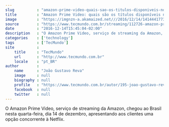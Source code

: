 ```yaml
---
slug          : "amazon-prime-video-quais-sao-os-titulos-disponiveis-no-streaming-do-brasil"
title         : "Amazon Prime Video: quais são os títulos disponíveis no streaming do Brasil"
image         : "https://imgnzn-a.akamaized.net///2016/12/14/14144417730186-t1200x480.jpg"
source        : "https://www.tecmundo.com.br/streaming/112726-amazon-prime-video-titulos-disponiveis-streaming-brasil.htm"
date          : "2016-12-14T15:45:04-02:00"
description   : "O Amazon Prime Video, serviço de streaming da Amazon, chegou ao Brasil nesta quarta-feira, dia 14 de dezembro, apresentando aos clientes uma opção concorrente à Netflix."
categories    : ['technology']
tags          : ['TecMundo']
site          :
    title     : "TecMundo"
    url       : "http://www.tecmundo.com.br"
    locale    : "pt_BR"
author        :
    name      : "João Gustavo Reva"
    image     : null
    biography : null
    profile   : "https://www.tecmundo.com.br/autor/195-joao-gustavo-reva/"
    facebook  : null
    twitter   : null
---
```


O Amazon Prime Video, serviço de streaming da Amazon, chegou ao Brasil nesta quarta-feira, dia 14 de dezembro, apresentando aos clientes uma opção concorrente à Netflix.
